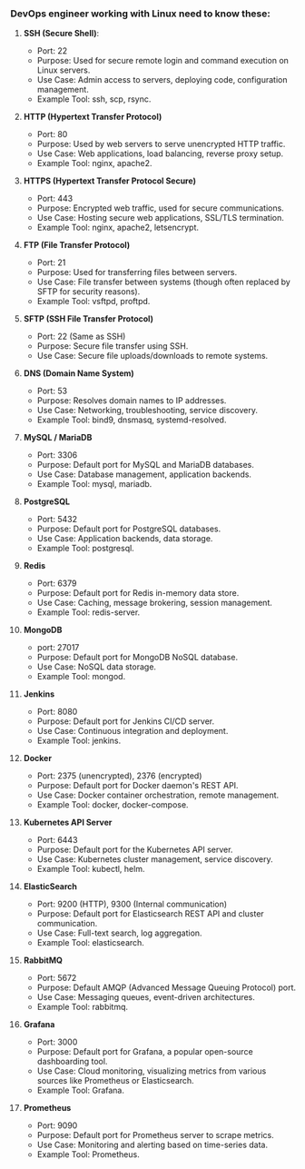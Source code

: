 ### DevOps engineer working with Linux need to know these:

1. **SSH (Secure Shell)**:
    -  Port: 22
    -  Purpose: Used for secure remote login and command execution on Linux servers.
    -  Use Case: Admin access to servers, deploying code, configuration management.
    -  Example Tool: ssh, scp, rsync.

2.  **HTTP (Hypertext Transfer Protocol)**
    -  Port: 80
    -  Purpose: Used by web servers to serve unencrypted HTTP traffic.
    -  Use Case: Web applications, load balancing, reverse proxy setup.
    -  Example Tool: nginx, apache2.

3.  **HTTPS (Hypertext Transfer Protocol Secure)**
    -  Port: 443
    -  Purpose: Encrypted web traffic, used for secure communications.
    -  Use Case: Hosting secure web applications, SSL/TLS termination.
    -  Example Tool: nginx, apache2, letsencrypt.

4.  **FTP (File Transfer Protocol)**
    -  Port: 21
    -  Purpose: Used for transferring files between servers.
    -  Use Case: File transfer between systems (though often replaced by SFTP for security reasons).
    -  Example Tool: vsftpd, proftpd.

5.  **SFTP (SSH File Transfer Protocol)**
    -  Port: 22 (Same as SSH)
    -  Purpose: Secure file transfer using SSH.
    -  Use Case: Secure file uploads/downloads to remote systems.

6.  **DNS (Domain Name System)**
    -  Port: 53
    -  Purpose: Resolves domain names to IP addresses.
    -  Use Case: Networking, troubleshooting, service discovery.
    -  Example Tool: bind9, dnsmasq, systemd-resolved.

7.  **MySQL / MariaDB**
    -  Port: 3306
    -  Purpose: Default port for MySQL and MariaDB databases.
    -  Use Case: Database management, application backends.
    -  Example Tool: mysql, mariadb.

8.  **PostgreSQL**
    -  Port: 5432
    -  Purpose: Default port for PostgreSQL databases.
    -  Use Case: Application backends, data storage.
    -  Example Tool: postgresql.

9.  **Redis**
    -  Port: 6379
    -  Purpose: Default port for Redis in-memory data store.
    -  Use Case: Caching, message brokering, session management.
    -  Example Tool: redis-server.

10. **MongoDB**
    -  port: 27017
    -  Purpose: Default port for MongoDB NoSQL database.
    -  Use Case: NoSQL data storage.
    -  Example Tool: mongod.

12. **Jenkins**
    -  Port: 8080
    -  Purpose: Default port for Jenkins CI/CD server.
    -  Use Case: Continuous integration and deployment.
    -  Example Tool: jenkins.

13. **Docker**
    -  Port: 2375 (unencrypted), 2376 (encrypted)
    -  Purpose: Default port for Docker daemon's REST API.
    -  Use Case: Docker container orchestration, remote management.
    -  Example Tool: docker, docker-compose.

14. **Kubernetes API Server**
    -  Port: 6443
    -  Purpose: Default port for the Kubernetes API server.
    -  Use Case: Kubernetes cluster management, service discovery.
    -  Example Tool: kubectl, helm.

15. **ElasticSearch**
    -  Port: 9200 (HTTP), 9300 (Internal communication)
    -  Purpose: Default port for Elasticsearch REST API and cluster communication.
    -  Use Case: Full-text search, log aggregation.
    -  Example Tool: elasticsearch.

16. **RabbitMQ**
    -  Port: 5672
    -  Purpose: Default AMQP (Advanced Message Queuing Protocol) port.
    -  Use Case: Messaging queues, event-driven architectures.
    -  Example Tool: rabbitmq.

17. **Grafana**
    -  Port: 3000
    -  Purpose: Default port for Grafana, a popular open-source dashboarding tool.
    -  Use Case: Cloud monitoring, visualizing metrics from various sources like Prometheus or Elasticsearch.
    -  Example Tool: Grafana.

18. **Prometheus**
    -  Port: 9090
    -  Purpose: Default port for Prometheus server to scrape metrics.
    -  Use Case: Monitoring and alerting based on time-series data.
    -  Example Tool: Prometheus.
